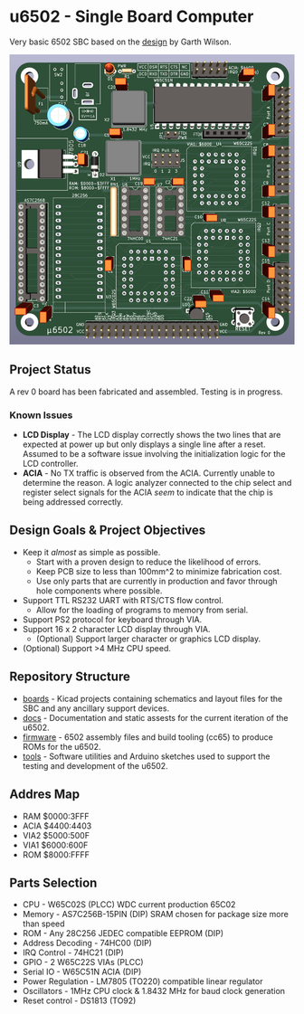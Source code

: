 # u6502 - Single Board Computer
Very basic 6502 SBC based on the [design](http://wilsonminesco.com/6502primer/potpourri.html#BAS_CPU) by Garth Wilson.

![PCB Render](./docs/3D_front.png)

## Project Status
A rev 0 board has been fabricated and assembled. Testing is in progress.

### Known Issues
- **LCD Display** - The LCD display correctly shows the two lines that are expected at power up but only displays a single line after a reset. Assumed to be a software issue involving the initialization logic for the LCD controller.
- **ACIA** - No TX traffic is observed from the ACIA. Currently unable to determine the reason. A logic analyzer connected to the chip select and register select signals for the ACIA _seem_ to indicate that the chip is being addressed correctly.

## Design Goals & Project Objectives

- Keep it _almost_ as simple as possible.
    - Start with a proven design to reduce the likelihood of errors.
    - Keep PCB size to less than 100mm^2 to minimize fabrication cost.
    - Use only parts that are currently in production and favor through hole components where possible.
- Support TTL RS232 UART with RTS/CTS flow control.
    - Allow for the loading of programs to memory from serial.
- Support PS2 protocol for keyboard through VIA.
- Support 16 x 2 character LCD display through VIA.
    - (Optional) Support larger character or graphics LCD display.
- (Optional) Support >4 MHz CPU speed.


## Repository Structure

- [boards](./boards/) - Kicad projects containing schematics and layout files for the SBC and any ancillary support devices.
- [docs](./docs/) - Documentation and static assests for the current iteration of the u6502.
- [firmware](./firmware/) - 6502 assembly files and build tooling (cc65) to produce ROMs for the u6502.
- [tools](./tools/) - Software utilities and Arduino sketches used to support the testing and development of the u6502.

## Addres Map

- RAM $0000:3FFF
- ACIA $4400:4403
- VIA2 $5000:500F
- VIA1 $6000:600F
- ROM $8000:FFFF

## Parts Selection

- CPU - W65C02S (PLCC) WDC current production 65C02
- Memory - AS7C256B-15PIN (DIP) SRAM chosen for package size more than speed
- ROM - Any 28C256 JEDEC compatible EEPROM (DIP) 
- Address Decoding - 74HC00 (DIP)
- IRQ Control - 74HC21 (DIP)
- GPIO - 2 W65C22S VIAs (PLCC)
- Serial IO - W65C51N ACIA (DIP)
- Power Regulation - LM7805 (TO220) compatible linear regulator
- Oscillators - 1MHz CPU clock & 1.8432 MHz for baud clock generation
- Reset control - DS1813 (TO92)